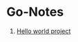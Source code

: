 # Go-Notes

1. [Hello world project](https://github.com/edo92/Go-Notes/blob/main/hello-world/main.go)
